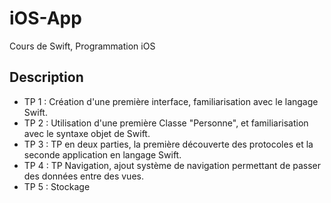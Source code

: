 # iOS-App
Cours de Swift, Programmation iOS

## Description
- TP 1 : Création d'une première interface, familiarisation avec le langage Swift.
- TP 2 : Utilisation d'une première Classe "Personne", et familiarisation avec le syntaxe objet de Swift.
- TP 3 : TP en deux parties, la première découverte des protocoles et la seconde application en langage Swift.
- TP 4 : TP Navigation, ajout système de navigation permettant de passer des données entre des vues.
- TP 5 : Stockage

